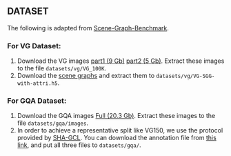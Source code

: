 ## DATASET
The following is adapted from [Scene-Graph-Benchmark](https://github.com/KaihuaTang/Scene-Graph-Benchmark.pytorch).

### For VG Dataset:
1. Download the VG images [part1 (9 Gb)](https://cs.stanford.edu/people/rak248/VG_100K_2/images.zip) [part2 (5 Gb)](https://cs.stanford.edu/people/rak248/VG_100K_2/images2.zip). Extract these images to the file `datasets/vg/VG_100K`.
2. Download the [scene graphs](https://1drv.ms/u/s!AjK8-t5JiDT1kxyaarJPzL7KByZs?e=bBffxj) and extract them to `datasets/vg/VG-SGG-with-attri.h5`.

### For GQA Dataset:
1. Download the GQA images [Full (20.3 Gb)](https://downloads.cs.stanford.edu/nlp/data/gqa/images.zip). Extract these images to the file `datasets/gqa/images`.
2. In order to achieve a representative split like VG150, we use the protocol provided by [SHA-GCL](https://github.com/dongxingning/SHA-GCL-for-SGG). You can download the annotation file from [this link](https://drive.google.com/drive/folders/1OS4-XOQmDZtL9Tssy1jWG-LTupBgIFEX?usp=drive_link), and put all three files to  `datasets/gqa/`.
